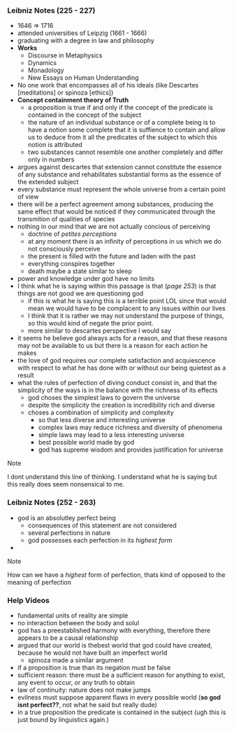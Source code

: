 ### Leibniz Notes (225 - 227)
- 1646 => 1716
- attended universities of Leipzig (1661 - 1666)
- graduating with a degree in law and philosophy
- __Works__
  - Discourse in Metaphysics
  - Dynamics
  - Monadology
  - New Essays on Human Understanding
- No one work that encompasses all of his ideals (like Descartes [meditations] or spinoza [ethics])
- __Concept containment theory of Truth__
  - a proposition is true if and only if the concept of the predicate is contained in the concept of the subject
  - the nature of an individual substance or of a complete being is to have a notion some complete that it is suffience to contain and allow us to deduce from it all the predicates of the subject to which this notion is attributed
  - two substances cannot resemble one another completely and differ only in numbers
- argues against descartes that extension cannot constitute the essence of any substance and rehabilitates substantial forms as the essence of the extended subject
- every substance must represent the whole universe from a certain point of view
- there will be a perfect agreement among substances, producing the same effect that would be noticed if they communicated through the transmition of qualities of species
- nothing in our mind that we are not actually concious of perceiving
  - doctrine of _petites perceptions_
  - at any moment there is an infinity of perceptions in us which we do not consciously perceive
  - the present is filled with the future and laden with the past
  - everything conspires together
  - death maybe a state similar to sleep
- power and knowledge under god have no limits
- I think what he is saying within this passage is that (_page 253_) is that things are not good we are questioning god
  - if this is what he is saying this is a terrible point LOL since that would mean we would have to be complacent to any issues within our lives
  - I think that it is rather we may not understand the purpose of things, so this would kind of negate the prior point.
  - more similar to descartes perspective I would say
- it seems he believe god always acts for a reason, and that these reasons may not be available to us but there is a reason for each action he makes
- the love of god requires our complete satisfaction and acquiescence with respect to what he has done with or without our being quietest as a result
- what the rules of perfection of diving conduct consist in, and that the simplicity of the ways is in the balance with the richness of its effects
  - god choses the simplest laws to govern the universe
  - despite the simplicity the creation is incredibility rich and diverse
  - choses a combination of simplicity and complexity
    - so that less diverse and interesting universe
    - complex laws may reduce richness and diversity of phenomena
    - simple laws may lead to a less interesting universe
    - best possible world made by god
    - god has supreme wisdom and provides justification for universe

> [!NOTE]
> I dont understand this line of thinking. I understand what he is saying but this really does seem nonsensical to me.

### Leibniz Notes (252 - 263)
- god is an absolutley perfect being
  - consequences of this statement are not considered
  - several perfections in nature
  - god possesses each perfection in its _highest form_
-

> [!NOTE]
> How can we have a _highest_ form of perfection, thats kind of opposed to the meaning of perfection

### Help Videos
- fundamental units of reality are simple
- no interaction between the body and solul
- god has a preestablished harmony with everything, therefore there appears to be a causal relationship
- argued that our world is thebest world that god could have created, because he would not have built an imperfect world
  - spinoza made a similar argument
- if a proposition is true than its negation must be false
- sufficient reason: there must be a sufficient reason for anything to exist, any event to occur, or any truth to obtain
- law of continuity: nature does not make jumps
- evilness must suppose apparent flaws in every possible world (__so god isnt perfect??__, not what he said but really dude)
- in a true proposition the predicate is contained in the subject (ugh this is just bound by linguistics again.)
